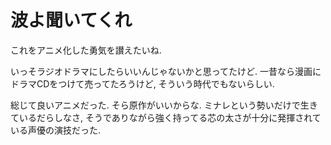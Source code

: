 # 波よ聞いてくれ

これをアニメ化した勇気を讃えたいね.

いっそラジオドラマにしたらいいんじゃないかと思ってたけど.
一昔なら漫画にドラマCDをつけて売ってたろうけど, そういう時代でもないらしい.

<div class="youtube" src-id="n9CsQWT1cTM"></div>
<div class="youtube" src-id="qV1Uyn9rDEA"></div>

総じて良いアニメだった.
そら原作がいいからな.
ミナレという勢いだけで生きているだらしなさ, そうでありながら強く持ってる芯の太さが十分に発揮されている声優の演技だった.

